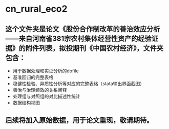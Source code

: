 # cn_rural_eco2
## 这个文件夹是论文《股份合作制改革的善治效应分析——来自河南省381宗农村集体经营性资产的经验证据》的附件列表，拟投期刊《中国农村经济》，文件夹包含： 

- 用于数据处理和实证分析的dofile 
- 基准回归的完整表格 
- 稳健性检验、异质性分析等对应的完整表格（stata输出界面截图） 
- 善治与治理绩效的关系阐释 
- 处理组与对照组的对比描述性统计 
- 数据结构视图  

## 后续将加入原始数据，用于论文重现，敬请期待。 
